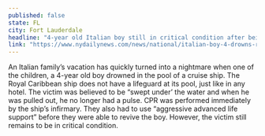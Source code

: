 ```yaml
---
published: false
state: FL
city: Fort Lauderdale
headline: "4-year old Italian boy still in critical condition after being revived in a cruise ship"
link: "https://www.nydailynews.com/news/national/italian-boy-4-drowns-royal-caribbean-wave-pool-article-1.2065882"
---
```


An Italian family’s vacation has quickly turned into a nightmare when one of the children, a 4-year old boy drowned in the pool of a cruise ship. The Royal Caribbean ship does not have a lifeguard at its pool, just like in any hotel. The victim was believed to be “swept under’ the water and when he was pulled out, he no longer had a pulse. CPR was performed immediately by the ship’s infirmary. They also had to use “aggressive advanced life support” before they were able to revive the boy. However, the victim still remains to be in critical condition.